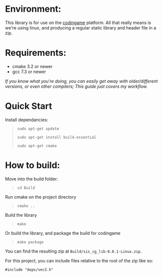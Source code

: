 
# Environment:
This library is for use on the [codingame](codingame.com/work) platform. All that really means is we're using linux, and producing a regular static library and header file in a zip.

# Requirements:
- cmake 3.2 or newer
- gcc 7.3 or newer

_If you know what you're doing, you can easily get away with older/different versions, or even other compilers; This guide just covers my workflow._

# Quick Start

Install dependancies: 

> `sudo apt-get update`
>
> `sudo apt-get install build-essential`
>
> `sudo apt-get cmake`

# How to build:

Move into the build folder:

> `cd Build`

Run cmake on the project directory

> `cmake ..`

Build the library

> `make`


Or build the library, and package the build for codingame

> `make package`

You can find the resulting zip at `Build/sis_cg_lib-0.0.1-Linux.zip`.

For this project, you can include files relative to the root of the zip like so:

```
#include "deps/vec3.h"
```
